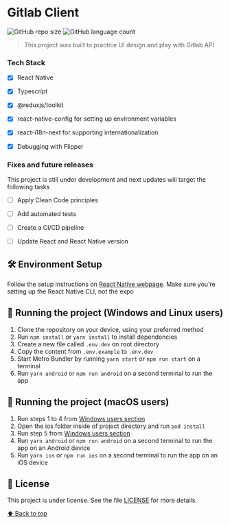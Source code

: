 # Gitlab Client


![GitHub repo size](https://img.shields.io/github/repo-size/lucas-figueiredo-m/gitlab-app-rn?style=for-the-badge)
![GitHub language count](https://img.shields.io/github/languages/count/lucas-figueiredo-m/gitlab-app-rn?style=for-the-badge)

<!--
<div align="center">
  <img src="./screenshots/screenshot_1.png" width="25%" height="25%" alt="print-app">
  <img src="./screenshots/screenshot_2.png" width="25%" height="25%" alt="print-app">
  <img src="./screenshots/screenshot_3.png" width="25%" height="25%" alt="print-app">
</div>
-->

> This project was built to practice UI design and play with Gitlab API



### Tech Stack

- [x] React Native
- [x] Typescript
- [x] @reduxjs/toolkit
- [x] react-native-config for setting up environment variables
- [x] react-i18n-next for supporting internationalization
- [x] Debugging with Flipper




### Fixes and future releases

This project is still under development and next updates will target the following tasks

- [ ] Apply Clean Code principles
- [ ] Add automated tests
- [ ] Create a CI/CD pipeline
- [ ] Update React and React Native version



## 🛠️ Environment Setup

Follow the setup instructions on [React Native webpage](https://reactnative.dev/docs/environment-setup). Make sure you're setting up the React Native CLI, not the expo



## 🚀 Running the project (Windows and Linux users)

1. Clone the repository on your device, using your preferred method
2. Run `npm install` or `yarn install` to install dependencies
3. Create a new file called `.env.dev` on root directory
4. Copy the content from `.env.example` to `.env.dev`
5. Start Metro Bundler by running `yarn start` or `npm run start` on a terminal
6. Run `yarn android` or `npm run android` on a second terminal to run the app




## 🚀 Running the project (macOS users)
1. Run steps 1 to 4 from [Windows users section](#-running-the-project-windows-and-linux-users)
2. Open the ios folder inside of project directory and run `pod install`
3. Run step 5 from [Windows users section](#-running-the-project-windows-and-linux-users)
4. Run `yarn android` or `npm run android` on a second terminal to run the app on an Android device
5. Run `yarn ios` or `npm run ios` on a second terminal to run the app on an iOS device

<!--
## ‼️ Troubleshooting
If the browser don't display the project, check the terminal to see if the project started on a different port. Port 3000 is the default for NextJS applications.
Any other errors, please report an issue
!-->



## 📝 License

This project is under license. See the file [LICENSE](LICENSE.md) for more details.

[⬆ Back to top](#gitlab-app-rn)<br>

